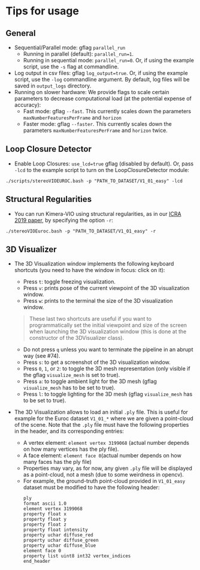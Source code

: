 # Tips for usage

## General

- Sequential/Parallel mode: gflag `parallel_run`
    - Running in parallel (default): `parallel_run=1`.
    - Running in sequential mode: `parallel_run=0`. Or, if using the example script, use the `-s` flag at commandline.
- Log output in csv files: gflag `log_output=true`. Or, if using the example script, use the `-log` commandline argument. By default, log files will be saved in `output_logs` directory.
- Running on slower hardware: We provide flags to scale certain parameters to decrease computational load (at the potential expense of accuracy):
    - Fast mode: gflag `--fast`. This currently scales down the parameters `maxNumberFeaturesPerFrame` and `horizon`
    - Faster mode: gflag `--faster`. This currently scales down the parameters `maxNumberFeaturesPerFrame` and `horizon` twice.


## Loop Closure Detector

- Enable Loop Closures: `use_lcd=true` gflag (disabled by default). Or, pass `-lcd` to the example script to turn on the LoopClosureDetector module: 

```./scripts/stereoVIOEUROC.bash -p "PATH_TO_DATASET/V1_01_easy" -lcd```

## Structural Regularities

  - You can run Kimera-VIO using structural regularities, as in our [ICRA 2019 paper](https://ieeexplore.ieee.org/abstract/document/8794456), by specifying the option `-r`: 
  
  ```./stereoVIOEuroc.bash -p "PATH_TO_DATASET/V1_01_easy" -r```

## 3D Visualizer
- The 3D Visualization window implements the following keyboard shortcuts (you need to have the window in focus: click on it):
    - Press `t`: toggle freezing visualization.
    - Press `v`: prints pose of the current viewpoint of the 3D visualization window.
    - Press `w`: prints to the terminal the size of the 3D visualization window.

     > These last two shortcuts are useful if you want to programmatically set the initial viewpoint and size of the screen when launching the 3D visualization window (this is done at the constructor of the 3DVisualizer class).

    - Do not press `q` unless you want to terminate the pipeline in an abrupt way (see #74).
    - Press `s`: to get a screenshot of the 3D visualization window.
    - Press `0`, `1`, or `2`: to toggle the 3D mesh representation (only visible if the gflag `visualize_mesh` is set to true).
    - Press `a`: to toggle ambient light for the 3D mesh (gflag `visualize_mesh` has to be set to true).
    - Press `l`: to toggle lighting for the 3D mesh (gflag `visualize_mesh` has to be set to true).

- The 3D Visualization allows to load an initial `.ply` file.
This is useful for example for the Euroc dataset `V1_01_*` where we are given a point-cloud of the scene. Note that the `.ply` file must have the following properties in the header, and its corresponding entries:
  - A vertex element: `element vertex 3199068` (actual number depends on how many vertices has the ply file).
  - A face element: `element face 0`(actual number depends on how many faces has the ply file)
  - Properties may vary, as for now, any given `.ply` file will be displayed as a point-cloud, not a mesh (due to some weirdness in opencv).
  - For example, the ground-truth point-cloud provided in `V1_01_easy` dataset must be modified to have the following header:
      ```
      ply
      format ascii 1.0
      element vertex 3199068
      property float x
      property float y
      property float z
      property float intensity
      property uchar diffuse_red
      property uchar diffuse_green
      property uchar diffuse_blue
      element face 0
      property list uint8 int32 vertex_indices
      end_header
      ```

